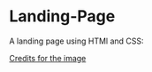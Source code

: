 # Landing-Page
A landing page using HTMl and CSS:



[Credits for the image](https://unsplash.com/photos/monitor-showing-java-programming-OqtafYT5kTw)
